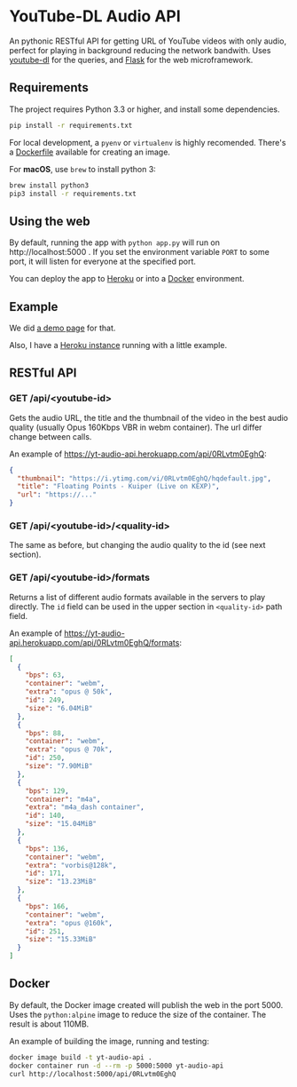 # YouTube-DL Audio API

An pythonic RESTful API for getting URL of YouTube videos with only audio, perfect for playing in background reducing the network bandwith. Uses [youtube-dl][1] for the queries, and [Flask][2] for the web microframework.

## Requirements

The project requires Python 3.3 or higher, and install some dependencies.

```bash
pip install -r requirements.txt
```

For local development, a `pyenv` or `virtualenv` is highly recomended. There's a [Dockerfile][3] available for creating an image.

For **macOS**, use `brew` to install python 3:

```bash
brew install python3
pip3 install -r requirements.txt
```

## Using the web

By default, running the app with `python app.py` will run on http://localhost:5000 . If you set the environment variable `PORT` to some port, it will listen for everyone at the specified port.

You can deploy the app to [Heroku][4] or into a [Docker][3] environment.

## Example

We did [a demo page][5] for that.

Also, I have a [Heroku instance][6] running with a little example.

## RESTful API

### GET /api/\<youtube-id\>

Gets the audio URL, the title and the thumbnail of the video in the best audio quality (usually Opus 160Kbps VBR in webm container). The url differ change between calls.

An example of https://yt-audio-api.herokuapp.com/api/0RLvtm0EghQ:

```json
{
  "thumbnail": "https://i.ytimg.com/vi/0RLvtm0EghQ/hqdefault.jpg", 
  "title": "Floating Points - Kuiper (Live on KEXP)", 
  "url": "https://..."
}
```

### GET /api/\<youtube-id\>/\<quality-id\>

The same as before, but changing the audio quality to the id (see next section).

### GET /api/\<youtube-id\>/formats

Returns a list of different audio formats available in the servers to play directly. The `id` field can be used in the upper section in `<quality-id>` path field.

An example of https://yt-audio-api.herokuapp.com/api/0RLvtm0EghQ/formats:

```json
[
  {
    "bps": 63, 
    "container": "webm", 
    "extra": "opus @ 50k", 
    "id": 249, 
    "size": "6.04MiB"
  }, 
  {
    "bps": 88, 
    "container": "webm", 
    "extra": "opus @ 70k", 
    "id": 250, 
    "size": "7.90MiB"
  }, 
  {
    "bps": 129, 
    "container": "m4a", 
    "extra": "m4a_dash container", 
    "id": 140, 
    "size": "15.04MiB"
  }, 
  {
    "bps": 136, 
    "container": "webm", 
    "extra": "vorbis@128k", 
    "id": 171, 
    "size": "13.23MiB"
  }, 
  {
    "bps": 166, 
    "container": "webm", 
    "extra": "opus @160k", 
    "id": 251, 
    "size": "15.33MiB"
  }
]
```

## Docker

By default, the Docker image created will publish the web in the port 5000. Uses the `python:alpine` image to reduce the size of the container. The result is about 110MB.

An example of building the image, running and testing:

```bash
docker image build -t yt-audio-api .
docker container run -d --rm -p 5000:5000 yt-audio-api
curl http://localhost:5000/api/0RLvtm0EghQ
```

  [1]: https://rg3.github.io/youtube-dl/
  [2]: http://flask.pocoo.org
  [3]: https://docker.com
  [4]: https://heroku.com
  [5]: https://github.com/MajorcaDevs/youtubeAudio
  [6]: https://yt-audio-api.herokuapp.com/
